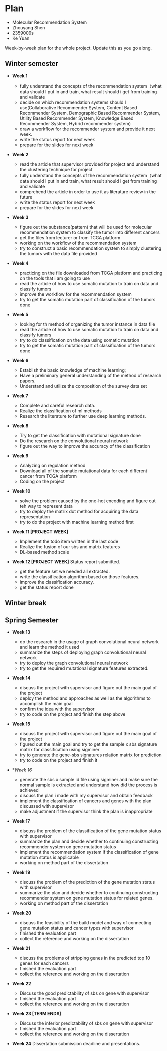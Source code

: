 # Plan

* Molecular Recommendation System
* Zhouyang Shen
* 2359009s
* Ke Yuan

Week-by-week plan for the whole project. Update this as you go along.

## Winter semester

* **Week 1**

  * fully understand the concepts of the recommendation system（what data should I put in and train, what result should i get from training and validate 
  * decide on which recommendation systems should I use(Collaborative Recommender System, Content Based Recommender System, Demographic Based Recommender System, Utility Based Recommender System, Knowledge Based Recommender System, Hybrid recommender system)
  * draw a workflow for the recommender system and provide it next week.
  * write the status report for next week
  * prepare for the slides for next week

* **Week 2**

  * read the article that supervisor provided for project and understand the clustering technique for project
  * fully understand the concepts of the recommendation system（what data should I put in and train, what result should i get from training and validate
  * comprehend the article in order to use it as literature review in the future
  * write the status report for next week
  * prepare for the slides for next week

* **Week 3**

  * figure out the substance(pattern) that will be used for molecular recommendation system to classify the tumor into different cancers
  * get the files from lecturer or from TCGA platform 
  * working on the workflow of the recommendation system
  * try to construct a basic recommendation system to simply clustering the tumors with the data file provided 

* **Week 4**
    
  * practicing on the file downloaded from TCGA platform and practicing on the tools that i am going to use
  * read the article of how to use somatic mutation to train on data and classify tumors
  * improve the workflow for the recommendation system
  * try to get the somatic mutation part of classification of the tumors done
     
* **Week 5**
  * looking for th method of organizing the tumor instance in data file  
  * read the article of how to use somatic mutation to train on data and classify tumors
  * try to do classification on the data using somatic mutation
  * try to get the somatic mutation part of classification of the tumors done

* **Week 6**
  * Establish the basic knowledge of machine learning; 
  * Have a preliminary general understanding of the method of research papers.
  * Understand and utilize the composition of the survey data set

* **Week 7**
  * Complete and careful research data.
  * Realize the classification of ml methods
  * Research the literature to further use deep learning methods.

* **Week 8**
  * Try to get the classification with mutational signature done
  * Do the research on the convolutional neural network
  * figure out the way to improve the accuracy of the classification

* **Week 9**
  * Analyzing on regulation method
  * Download all of the somatic mutational data for each different cancer from TCGA platform
  * Coding on the project 

* **Week 10**
  * solve the problem caused by the one-hot encoding and figure out teh way to represent data
  * try to deploy the matrix dot method for acquiring the data representation
  * try to do the project with machine learning method first

* **Week 11 [PROJECT WEEK]**
  * Implement the todo item written in the last code
  * Realize the fusion of our sbs and matrix features
  * DL-based method scale

* **Week 12 [PROJECT WEEK]** Status report submitted.
  * get the feature set we needed all extracted.
  * write the classification algorithm based on those features.
  * improve the classification accuracy.
  * get the status report done

## Winter break

## Spring Semester

* **Week 13**
  
  * do the research in the usage of graph convolutional neural network and learn the method it used
  * summarize the steps of deploying graph convolutional neural network
  * try to deploy the graph convolutional neural network
  * try to get the required mutational signature features extracted.

* **Week 14**
  
  * discuss the project with supervisor and figure out the main goal of the project
  * deploy the method and approaches as well as the algorithms to accomplish the main goal
  * confirm the idea with the supervisor  
  * try to code on the project and finish the step above

* **Week 15**
  
  * discuss the project with supervisor and figure out the main goal of the project
  * figured out the main goal and try to get the sample x sbs signature matrix for classification using sigminer 
  * try to generate the gene-sbs signatures relation matrix for prediction
  * try to code on the project and finish it

* **Week 16*

  * generate the sbs x sample id file using sigminer and make sure the normal sample is extracted and understand how did the process is achieved
  * discuss the plan i made with my supervisor and obtain feedback
  * implement the classification of cancers and genes with the plan discussed with supervisor
  * make adjustment if the supervisor think the plan is inappropriate

* **Week 17**
  
  * discuss the problem of the classification of the gene mutation status with supervisor 
  * summarize the plan and decide whether to continuing constructing recommender system on gene mutation status
  * implement the recommendation system if the classification of gene mutation status is applicable 
  * working on method part of the dissertation

* **Week 19**
  
  * discuss the problem of the prediction of the gene mutation status with supervisor
  * summarize the plan and decide whether to continuing constructing recommender system on gene mutation status for related genes.
  * working on method part of the dissertation

* **Week 20**
  * discuss the feasibility of the build model and way of connecting gene mutation status and cancer types with supervisor
  * finished the evaluation part
  * collect the reference and working on the dissertation
  
* **Week 21**
  * discuss the problems of stripping genes in the predicted top 10 genes for each cancers
  * finished the evaluation part
  * collect the reference and working on the dissertation
  
* **Week 22**
  
  * Discuss the good predictability of sbs on gene with supervisor
  * finished the evaluation part
  * collect the reference and working on the dissertation

* **Week 23 [TERM ENDS]**
  
  * Discuss the inferior predictability of sbs on gene with supervisor
  * finished the evaluation part
  * collect the reference and working on the dissertation

* **Week 24** Dissertation submission deadline and presentations.

